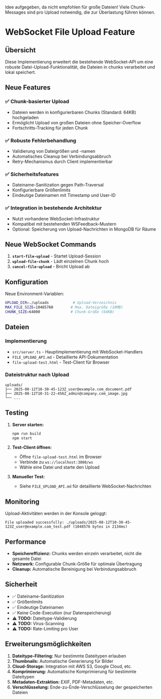 Idee aufgegeben, da nicht empfohlen für große Dateien!
Viele Chunk-Messages sind pro Upload notwendig, die zur Überlastung führen können.

# WebSocket File Upload Feature

## Übersicht

Diese Implementierung erweitert die bestehende WebSocket-API um eine robuste Datei-Upload-Funktionalität, die Dateien in chunks verarbeitet und lokal speichert.

## Neue Features

### ✅ Chunk-basierter Upload
- Dateien werden in konfigurierbaren Chunks (Standard: 64KB) hochgeladen
- Ermöglicht Upload von großen Dateien ohne Speicher-Overflow
- Fortschritts-Tracking für jeden Chunk

### ✅ Robuste Fehlerbehandlung
- Validierung von Dateigrößen und -namen
- Automatisches Cleanup bei Verbindungsabbruch
- Retry-Mechanismus durch Client implementierbar

### ✅ Sicherheitsfeatures
- Dateiname-Sanitization gegen Path-Traversal
- Konfigurierbare Größenlimits
- Eindeutige Dateinamen mit Timestamp und User-ID

### ✅ Integration in bestehende Architektur
- Nutzt vorhandene WebSocket-Infrastruktur
- Kompatibel mit bestehenden WSFeedback-Mustern
- Optional: Speicherung von Upload-Nachrichten in MongoDB für Räume

## Neue WebSocket Commands

1. **`start-file-upload`** - Startet Upload-Session
2. **`upload-file-chunk`** - Lädt einzelnen Chunk hoch
3. **`cancel-file-upload`** - Bricht Upload ab

## Konfiguration

Neue Environment-Variablen:
```bash
UPLOAD_DIR=./uploads           # Upload-Verzeichnis
MAX_FILE_SIZE=10485760        # Max. Dateigröße (10MB)
CHUNK_SIZE=64000              # Chunk-Größe (64KB)
```

## Dateien

### Implementierung
- `src/server.ts` - Hauptimplementierung mit WebSocket-Handlers
- `FILE_UPLOAD_API.md` - Detaillierte API-Dokumentation
- `file-upload-test.html` - Test-Client für Browser

### Dateistruktur nach Upload
```
uploads/
├── 2025-08-12T10-30-45-123Z_user@example.com_document.pdf
├── 2025-08-12T10-31-22-456Z_admin@company.com_image.jpg
└── ...
```

## Testing

1. **Server starten:**
   ```bash
   npm run build
   npm start
   ```

2. **Test-Client öffnen:**
   - Öffne `file-upload-test.html` im Browser
   - Verbinde zu `ws://localhost:3000/ws`
   - Wähle eine Datei und starte den Upload

3. **Manueller Test:**
   - Siehe `FILE_UPLOAD_API.md` für detaillierte WebSocket-Nachrichten

## Monitoring

Upload-Aktivitäten werden in der Konsole geloggt:
```
File uploaded successfully: ./uploads/2025-08-12T10-30-45-123Z_user@example.com_test.pdf (1048576 bytes in 2134ms)
```

## Performance

- **Speichereffizienz:** Chunks werden einzeln verarbeitet, nicht die gesamte Datei
- **Netzwerk:** Configurable Chunk-Größe für optimale Übertragung
- **Cleanup:** Automatische Bereinigung bei Verbindungsabbruch

## Sicherheit

- ✅ Dateiname-Sanitization
- ✅ Größenlimits
- ✅ Eindeutige Dateinamen
- ✅ Keine Code-Execution (nur Datenspeicherung)
- ⚠️ **TODO:** Dateitype-Validierung
- ⚠️ **TODO:** Virus-Scanning
- ⚠️ **TODO:** Rate-Limiting pro User

## Erweiterungsmöglichkeiten

1. **Dateitype-Filtering:** Nur bestimmte Dateitypen erlauben
2. **Thumbnails:** Automatische Generierung für Bilder
3. **Cloud-Storage:** Integration mit AWS S3, Google Cloud, etc.
4. **Komprimierung:** Automatische Komprimierung für bestimmte Dateitypen
5. **Metadaten-Extraktion:** EXIF, PDF-Metadaten, etc.
6. **Verschlüsselung:** Ende-zu-Ende-Verschlüsselung der gespeicherten Dateien
